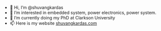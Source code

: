 - 👋 Hi, I’m @shuvangkardas
- 👀 I’m interested in embedded system, power electronics, power system.
- 🌱 I’m currently doing my PhD at Clarkson University
- 📫 Here is my website [shuvangkardas.com](shuvangkardas.com)

<!---
shuvangkardas/shuvangkardas is a ✨ special ✨ repository because its `README.md` (this file) appears on your GitHub profile.
You can click the Preview link to take a look at your changes.
--->
